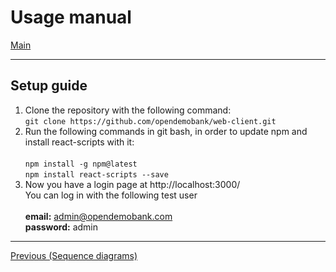 # Usage manual

[Main](/)

---

## Setup guide

1. Clone the repository with the following command: <br> 
```git clone https://github.com/opendemobank/web-client.git```
2. Run the following commands in git bash, in order to update npm and install react-scripts with it: <br> <br>
```npm install -g npm@latest``` <br>
```npm install react-scripts --save``` <br>
3. Now you have a login page at http://localhost:3000/ <br>
You can log in with the following test user <br><br>
**email:** admin@opendemobank.com<br>
**password:** admin<br>

---

[Previous (Sequence diagrams)](../architecture/sequence.md)
